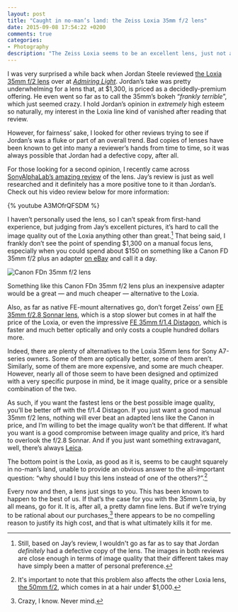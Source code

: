 ```yaml
---
layout: post
title: "Caught in no-man’s land: the Zeiss Loxia 35mm f/2 lens"
date: 2015-09-08 17:54:22 +0200
comments: true
categories: 
- Photography
description: "The Zeiss Loxia seems to be an excellent lens, just not a lens anyone should buy."
---
```


I was very surprised a while back when Jordan Steele reviewed [the Loxia 35mm f/2 lens](http://www.amazon.com/gp/product/B00Q2QAHOU/ref=as_li_tl?ie=UTF8&camp=1789&creative=390957&creativeASIN=B00Q2QAHOU&linkCode=as2&tag=analogsens-20&linkId=5ZFVRCBMWICW4K2W) over at [_Admiring Light_](http://admiringlight.com/blog/review-zeiss-loxia-35mm-f2-biogon-t/). Jordan’s take was pretty underwhelming for a lens that, at $1,300, is priced as a decidedly-premium offering. He even went so far as to call the 35mm’s bokeh “_frankly terrible_”, which just seemed crazy. I hold Jordan’s opinion in _extremely_ high esteem so naturally, my interest in the Loxia line kind of vanished after reading that review.

However, for fairness’ sake, I looked for other reviews trying to see if Jordan’s was a fluke or part of an overall trend. Bad copies of lenses have been known to get into many a reviewer’s hands from time to time, so it was always possible that Jordan had a defective copy, after all. 

For those looking for a second opinion, I recently came across [SonyAlphaLab’s amazing review](http://sonyalphalab.com/product-review/zeiss-loxia-35mm-f2-biogon-t-lens-review-using-sony-a7r/) of the lens. Jay’s review is just as well researched and it definitely has a more positive tone to it than Jordan’s. Check out his video review below for more information:

{% youtube A3MOfrQFSDM %}

I haven’t personally used the lens, so I can’t speak from first-hand experience, but judging from Jay’s excellent pictures, it’s hard to call the image quality out of the Loxia anything other than great.[^Loxia1] That being said, I frankly don’t see the point of spending $1,300 on a manual focus lens, especially when you could spend about $150 on something like a Canon FD 35mm f/2 plus an adapter [on eBay](http://www.ebay.com/sch/i.html?_odkw=canon+35mm+F%2F2&_osacat=0&_from=R40&_trksid=m570.l1313&_nkw=canon+35mm+FD+F%2F2&_sacat=0) and call it a day.

[^Loxia1]: Still, based on Jay’s review, I wouldn't go as far as to say that Jordan _definitely_ had a defective copy of the lens. The images in both reviews are close enough in terms of image quality that their different takes may have simply been a matter of personal preference. 

<p class="extra-width"><img src="https://farm1.staticflickr.com/757/21222954326_20c75d6c03_o.jpg" title="Canon FDn 35mm f/2 lens"/></p>

<p class="photo-credit">Something like this Canon FDn 35mm f/2 lens plus an inexpensive adapter would be a great — and much cheaper — alternative to the Loxia.</p>

Also, as far as native FE-mount alternatives go, don’t forget Zeiss’ own [FE 35mm f/2.8 Sonnar lens](http://www.amazon.com/gp/product/B00FSB79KU/ref=as_li_tl?ie=UTF8&camp=1789&creative=390957&creativeASIN=B00FSB79KU&linkCode=as2&tag=analogsens-20&linkId=EY4765HFQYHVGBDI), which is a stop slower but comes in at half the price of the Loxia, or even the impressive [FE 35mm f/1.4 Distagon](http://www.amazon.com/gp/product/B00U29GNBO/ref=as_li_tl?ie=UTF8&camp=1789&creative=390957&creativeASIN=B00U29GNBO&linkCode=as2&tag=analogsens-20&linkId=VJSA2BDQJDBUUT7N), which is faster and much better optically and only costs a couple hundred dollars more.

Indeed, there are plenty of alternatives to the Loxia 35mm lens for Sony A7-series owners. Some of them are optically better, some of them aren’t. Similarly, some of them are more expensive, and some are much cheaper. However, nearly all of those seem to have been designed and optimized with a very specific purpose in mind, be it image quality, price or a sensible combination of the two. 

As such, if you want the fastest lens or the best possible image quality, you’ll be better off with the f/1.4 Distagon. If you just want a good manual 35mm f/2 lens, nothing will ever beat an adapted lens like the Canon in price, and I’m willing to bet the image quality won’t be that different. If what you want is a good compromise between image quality and price, it’s hard to overlook the f/2.8 Sonnar. And if you just want something extravagant, well, there’s always [Leica](http://www.amazon.com/gp/product/B004GZ3AHU/ref=as_li_tl?ie=UTF8&camp=1789&creative=390957&creativeASIN=B004GZ3AHU&linkCode=as2&tag=analogsens-20&linkId=6M6X2E7WB42NRTPK).

The bottom point is the Loxia, as good as it is, seems to be caught squarely in no-man’s land, unable to provide an obvious answer to the all-important question: “why should I buy this lens instead of one of the others?”.[^Loxia2]

[^Loxia2]: It's important to note that this problem also affects the other Loxia lens, [the 50mm f/2](http://www.bhphotovideo.com/c/product/1080387-REG/zeiss_2103_748_loxia_50mm_f_2_planar.html), which comes in at a hair under $1,000.

Every now and then, a lens just sings to you. This has been known to happen to the best of us. If that’s the case for you with the 35mm Loxia, by all means, go for it. It is, after all, a pretty damn fine lens. But if we’re trying to be rational about our purchases,[^Loxia3] there appears to be no compelling reason to justify its high cost, and that is what ultimately kills it for me.

[^Loxia3]: Crazy, I know. Never mind.
